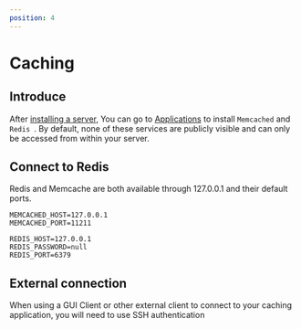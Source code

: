 ```yaml
---
position: 4
---
```


<script setup>
import { data } from '../../.vitepress/config.data.ts'
</script>

# Caching

## Introduce

After [installing a server](../connect/connect-server.md), You can go to [Applications](../server/application.md) to install `Memcached` and `Redis `. By default, none of these services are publicly visible and can only be accessed from within your server.

## Connect to Redis

Redis and Memcache are both available through 127.0.0.1 and their default ports.

```
MEMCACHED_HOST=127.0.0.1
MEMCACHED_PORT=11211

REDIS_HOST=127.0.0.1
REDIS_PASSWORD=null
REDIS_PORT=6379
```

## External connection

When using a GUI Client or other external client to connect to your caching application, you will need to use SSH authentication
